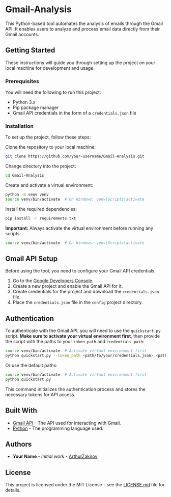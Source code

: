 # Gmail-Analysis

This Python-based tool automates the analysis of emails through the Gmail API. It enables users to analyze and process email data directly from their Gmail accounts.


## Getting Started

These instructions will guide you through setting up the project on your local machine for development and usage.

### Prerequisites

You will need the following to run this project:

- Python 3.x
- Pip package manager
- Gmail API credentials in the form of a `credentials.json` file

### Installation

To set up the project, follow these steps:

Clone the repository to your local machine:

```bash 
git clone https://github.com/your-username/Gmail-Analysis.git
```
Change directory into the project:
```bash 
cd Gmail-Analysis
```
Create and activate a virtual environment:
```bash
python -m venv venv
source venv/bin/activate  # On Windows: venv\Scripts\activate
```

Install the required dependencies:
```bash 
pip install -r requirements.txt
```

**Important:** Always activate the virtual environment before running any scripts:
```bash
source venv/bin/activate  # On Windows: venv\Scripts\activate
```

## Gmail API Setup

Before using the tool, you need to configure your Gmail API credentials:

1. Go to the [Google Developers Console](https://console.developers.google.com/).
2. Create a new project and enable the Gmail API for it.
3. Create credentials for the project and download the `credentials.json` file.
4. Place the `credentials.json` file in the `config` project directory.

## Authentication

To authenticate with the Gmail API, you will need to use the `quickstart.py` script. **Make sure to activate your virtual environment first**, then provide the script with the paths to your `token_path` and `credentials_path`:

```bash
source venv/bin/activate  # Activate virtual environment first
python quickstart.py --token_path <path/to/your/credentials.json> <path/to/your/token.json>
```

Or use the default paths:
```bash
source venv/bin/activate  # Activate virtual environment first
python quickstart.py
```
This command initializes the authentication process and stores the necessary tokens for API access.

## Built With
* [Gmail API](https://developers.google.com/gmail/api/v3/about-sdk) - The API used for interacting with Gmail.
* [Python](https://www.python.org/) - The programming language used.

## Authors

* **Your Name** - *Initial work* - [ArthurZakirov](https://github.com/ArthurZakirov)


## License

This project is licensed under the MIT License - see the [LICENSE.md](LICENSE.md) file for details.

